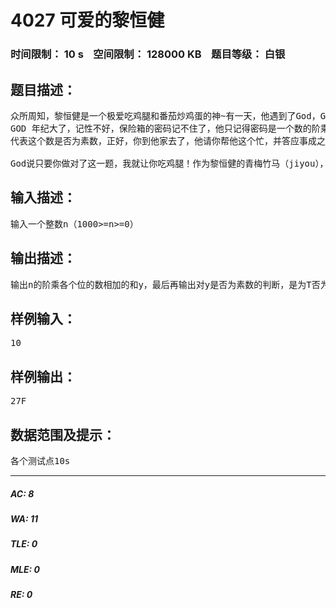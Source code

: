 # 4027 可爱的黎恒健   
### 时间限制： 10 s&nbsp;&nbsp;&nbsp;&nbsp;空间限制： 128000 KB&nbsp;&nbsp;&nbsp;&nbsp;题目等级： 白银  
## 题目描述：  

<pre>
众所周知，黎恒健是一个极爱吃鸡腿和番茄炒鸡蛋的神~有一天，他遇到了God，God问他你有问题吗，他竟然说是！然后God准备把这个消息传播到人间，黎恒健那么尊贵，当然不能忍受这样的行为，因为这样他的鸡腿就不能吃了！可他打不过God，所以God向他提出了一个要求：  
GOD 年纪大了，记性不好，保险箱的密码记不住了，他只记得密码是一个数的阶乘各个位的数相加的和，最后还有个T或F，  
代表这个数是否为素数，正好，你到他家去了，他请你帮他这个忙，并答应事成之后给你100000000 MOD 10 RMB。    
  
God说只要你做对了这一题，我就让你吃鸡腿！作为黎恒健的青梅竹马（jiyou），你一定要帮他啊啊啊啊啊啊！
</pre>
  
  
## 输入描述：  

<pre>
输入一个整数n（1000>=n>=0）
</pre>
  
  
## 输出描述：  

<pre>
输出n的阶乘各个位的数相加的和y，最后再输出对y是否为素数的判断，是为T否为F。
</pre>
  
  
## 样例输入：  

<pre>
10
</pre>
  
  
## 样例输出：  

<pre>
27F
</pre>
  
  
## 数据范围及提示：  

<pre>
各个测试点10s
</pre>
  
  
***  

##### AC: 8  
##### WA: 11  
##### TLE: 0  
##### MLE: 0  
##### RE: 0  
